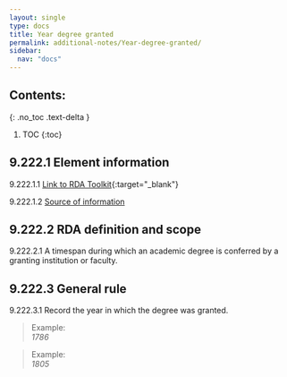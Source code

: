 ```yaml
---
layout: single
type: docs
title: Year degree granted
permalink: additional-notes/Year-degree-granted/
sidebar:
  nav: "docs"
---
```


## Contents:
{: .no_toc .text-delta }

1. TOC
{:toc}

## 9.222.1 Element information

<a name="9.222.1.1">9.222.1.1</a> [Link to RDA Toolkit](https://beta.rdatoolkit.org/Content/Index?externalId=en-US_ala-1b19dd8e-f64e-3211-ac1b-afff9b730551){:target="_blank"}

<a name="9.222.1.2">9.222.1.2</a> [Source of information](/DCRMR/additional-notes/)

## 9.222.2 RDA definition and scope

<a name="9.222.2.1">9.222.2.1</a> A timespan during which an academic degree is conferred by a granting institution or faculty.

## 9.222.3 General rule

<a name="9.222.3.1">9.222.3.1</a> Record the year in which the degree was granted.

>Example:  
> <CITE>1786</CITE>

>Example:  
> <CITE>1805</CITE>
